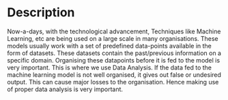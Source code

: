 # Description

Now-a-days, with the technological advancement, Techniques like Machine Learning, etc are being used on a large scale in many organisations. These models usually work with a set of predefined data-points available in the form of datasets. These datasets contain the past/previous information on a specific domain. Organising these datapoints before it is fed to the model is very important. This is where we use Data Analysis. If the data fed to the machine learning model is not well organised, it gives out false or undesired output. This can cause major losses to the organisation. Hence making use of proper data analysis is very important.
